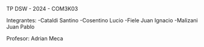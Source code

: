 TP DSW - 2024 - COM3K03

Integrantes:
  -Cataldi Santino
  -Cosentino Lucio
  -Fiele Juan Ignacio
  -Malizani Juan Pablo

Profesor: Adrian Meca
